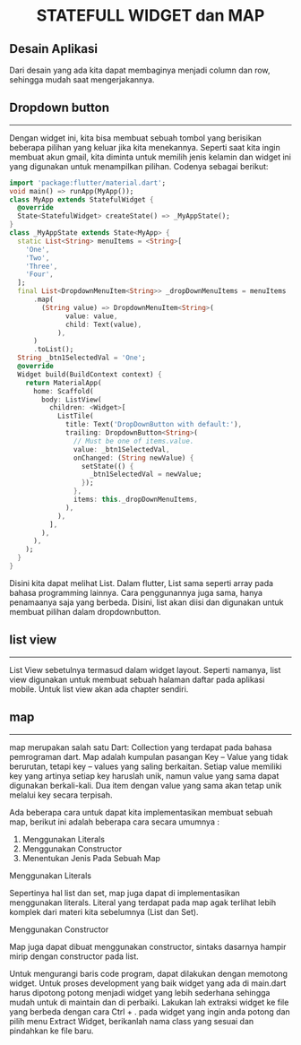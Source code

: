 <center> <h1>STATEFULL WIDGET dan MAP</h1></center>

## Desain Aplikasi
Dari desain yang ada kita dapat membaginya menjadi column dan row, sehingga mudah saat mengerjakannya. 

## Dropdown button

<hr>

Dengan widget ini, kita bisa membuat sebuah tombol yang berisikan beberapa pilihan yang keluar jika kita menekannya. Seperti saat kita ingin membuat akun gmail, kita diminta untuk memilih jenis kelamin dan widget ini yang digunakan untuk menampilkan pilihan.
Codenya sebagai berikut:

```dart
import 'package:flutter/material.dart';
void main() => runApp(MyApp());
class MyApp extends StatefulWidget {
  @override
  State<StatefulWidget> createState() => _MyAppState();
}
class _MyAppState extends State<MyApp> {
  static List<String> menuItems = <String>[
    'One',
    'Two',
    'Three',
    'Four',
  ];
  final List<DropdownMenuItem<String>> _dropDownMenuItems = menuItems
      .map(
        (String value) => DropdownMenuItem<String>(
              value: value,
              child: Text(value),
            ),
      )
      .toList();
  String _btn1SelectedVal = 'One';
  @override
  Widget build(BuildContext context) {
    return MaterialApp(
      home: Scaffold(
        body: ListView(
          children: <Widget>[
            ListTile(
              title: Text('DropDownButton with default:'),
              trailing: DropdownButton<String>(
                // Must be one of items.value.
                value: _btn1SelectedVal,
                onChanged: (String newValue) {
                  setState(() {
                    _btn1SelectedVal = newValue;
                  });
                },
                items: this._dropDownMenuItems,
              ),
            ),
          ],
        ),
      ),
    );
  }
}
```
Disini kita dapat melihat List<String>. Dalam flutter, List sama seperti array pada bahasa programming lainnya. Cara penggunannya juga sama, hanya penamaanya saja yang berbeda. Disini, list akan diisi dan digunakan untuk membuat pilihan dalam dropdownbutton.

## list view

<hr>

List View sebetulnya termasud dalam widget layout. Seperti namanya, list view digunakan untuk membuat sebuah halaman daftar pada aplikasi mobile. Untuk list view akan ada chapter sendiri.

</hr>

## map

<hr>

map merupakan salah satu Dart: Collection yang terdapat pada bahasa pemrograman dart. Map adalah kumpulan pasangan Key – Value yang tidak berurutan, tetapi key – values yang saling berkaitan. Setiap value memiliki key yang artinya setiap key haruslah unik, namun value yang sama dapat digunakan berkali-kali. Dua item dengan value yang sama akan tetap unik melalui key secara terpisah.

Ada beberapa cara untuk dapat kita implementasikan membuat sebuah map, berikut ini adalah beberapa cara secara umumnya :

1. Menggunakan Literals
2. Menggunakan Constructor
3. Menentukan Jenis Pada Sebuah Map

Menggunakan Literals

Sepertinya hal list dan set, map juga dapat di implementasikan menggunakan literals. Literal yang terdapat pada map agak terlihat lebih komplek dari materi kita sebelumnya (List dan Set).

Menggunakan Constructor

Map juga dapat dibuat menggunakan constructor, sintaks dasarnya hampir mirip dengan constructor pada list.

Untuk mengurangi baris code program, dapat dilakukan dengan memotong widget. Untuk proses development yang baik widget yang ada di main.dart harus dipotong potong menjadi widget yang lebih sederhana sehingga mudah untuk di maintain dan di perbaiki. Lakukan lah extraksi widget ke file yang berbeda dengan cara Ctrl + . pada widget yang ingin anda potong dan pilih menu Extract Widget, berikanlah nama class yang sesuai dan pindahkan ke file baru.